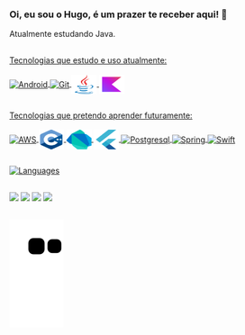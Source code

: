 ### Oi, eu sou o Hugo, é um prazer te receber aqui! 👋
Atualmente estudando Java.

<div align="left">
  <a href="https://github.com/hugoszd">

  <!-- <img height="180em" src="https://github-readme-stats.vercel.app/api?username=hugoszd&show_icons=true&theme=dracula&include_all_commits=true&count_private=true"/> 
  
<img height="180em" src="https://github-readme-stats.vercel.app/api/top-langs/?username=hugoszd&layout=compact&langs_count=7&theme=dracula"/>
</div> -->

##

<div>Tecnologias que estudo e uso atualmente:</div>
  <div style="display: inline_block"><br>
    <img align="center" alt="Android" height="35" width="45" 
    src="https://cdn.jsdelivr.net/gh/devicons/devicon/icons/android/android-original.svg">
    <img align="center" alt="Git" height="35" width="45" 
    src="https://cdn.jsdelivr.net/gh/devicons/devicon/icons/git/git-original.svg">
    <img align="center" alt="Java" height="35" width="45" 
    src="https://raw.githubusercontent.com/devicons/devicon/master/icons/java/java-original.svg">
<img align="center" alt="Kotlin" height="35" width="45" 
    src="https://raw.githubusercontent.com/devicons/devicon/master/icons/kotlin/kotlin-original.svg">
  </div>

##

<div>Tecnologias que pretendo aprender futuramente:</div>
<div style="display: inline_block"><br>
    <img align="center" alt="AWS" height="35" width="45" 
    src="https://cdn.jsdelivr.net/gh/devicons/devicon/icons/amazonwebservices/amazonwebservices-original.svg">
    <img align="center" alt="C++" height="35" width="45" 
    src="https://raw.githubusercontent.com/devicons/devicon/master/icons/cplusplus/cplusplus-original.svg">
    <img align="center" alt="Dart" height="35" width="45" 
    src="https://raw.githubusercontent.com/devicons/devicon/master/icons/dart/dart-original.svg">
    <img align="center" alt="Flutter" height="35" width="45" 
    src="https://raw.githubusercontent.com/devicons/devicon/master/icons/flutter/flutter-original.svg">
    <img align="center" alt="Postgresql" height="35" width="45" 
    src="https://cdn.jsdelivr.net/gh/devicons/devicon/icons/postgresql/postgresql-original.svg">
    <img align="center" alt="Spring" height="35" width="45" 
    src="https://cdn.jsdelivr.net/gh/devicons/devicon/icons/spring/spring-original.svg">
     <img align="center" alt="Swift" height="35" width="45" 
    src="https://cdn.jsdelivr.net/gh/devicons/devicon/icons/swift/swift-original.svg">

  </div>
  
##
<div>
<p>
    <img src="https://github-readme-stats.vercel.app/api/top-langs/?username=Hugoszd&layout=compact" alt="Languages"/> 
</p> </div>

##
<div>
<a href="https://discordapp.com/users/Hugo#3046" target="_blank" rel="noopener noreferrer"><img src="https://img.shields.io/badge/Discord-7289DA?style=for-the-badge&logo=discord&logoColor=white"></a>
<a href="https://www.linkedin.com/in/hugo-santana-2b8a54237" target="_blank"><img src="https://img.shields.io/badge/-LinkedIn-%230077B5?style=for-the-badge&logo=linkedin&logoColor=white" target="_blank" rel="noopener noreferrer"></a>
<a href = "mailto:hugodiscord@outlook.com"><img src="https://img.shields.io/badge/Microsoft_Outlook-0078D4?style=for-the-badge&logo=microsoft-outlook&logoColor=white" target="_blank" rel="noopener noreferrer"></a>
<a href="https://steamcommunity.com/id/hugoo171/" target="_blank" rel="noopener noreferrer"><img src="https://img.shields.io/badge/Steam-000000?style=for-the-badge&logo=steam&logoColor=white"></a> 

##
![Snake animation](https://github.com/Hugoszd/Hugoszd/blob/output/github-contribution-grid-snake.svg)  

</div> 

  
  
